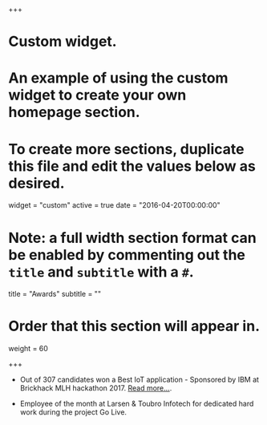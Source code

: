 +++
# Custom widget.
# An example of using the custom widget to create your own homepage section.
# To create more sections, duplicate this file and edit the values below as desired.
widget = "custom"
active = true
date = "2016-04-20T00:00:00"

# Note: a full width section format can be enabled by commenting out the `title` and `subtitle` with a `#`.
title = "Awards"
subtitle = ""

# Order that this section will appear in.
weight = 60

+++

-  Out of 307 candidates won a Best IoT application - Sponsored by IBM at Brickhack MLH hackathon 2017. [Read more...](https://devpost.com/software/bh_app2).

-  Employee of the month at Larsen & Toubro Infotech for dedicated hard work during the project Go Live. 

 

 
